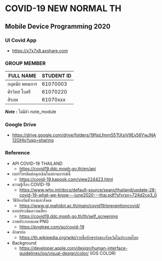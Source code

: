 # COVID-19 NEW NORMAL TH
## Mobile Device Programming 2020

### UI Covid App
- https://x7x7x8.axshare.com

### GROUP MEMBER

| FULL NAME | STUDENT ID |
| ----------- | ----------- |
| กฤตนัย พหนการ      | 61070003 |
| ศิรวิทย์ โบศรี  | 61070220|
| สิรภพ   | 61070xxx |

***Note :*** ไม่มีตัว note_module 
### Google Drive
- https://drive.google.com/drive/folders/19fjpLfmm55TtXsiV9Ex56YwJNA12GHlo?usp=sharing
### Reference
- API COVID-19 THAILAND
    - https://covid19.ddc.moph.go.th/en/api
- เบอร์โทรติดต่อฉุกเฉินในสถานการณ์นี้
    - https://covid-19.kapook.com/view224423.html
- ความรู้เรื่อง COVID-19
    - https://www.who.int/docs/default-source/searo/thailand/update-28-covid-19-what-we-know---june2020---thai.pdf?sfvrsn=724d2ce3_0
- วิธีป้องกันตัวเองและสังคม
    - https://www.gj.mahidol.ac.th/main/covid19/preventioncovid/
- แบบประเมินความเสี่ยง
    - https://covid19.ddc.moph.go.th/th/self_screening
- ภาพประกอบแอพ PNG
    - https://pngtree.com/so/covid-19
- อักษรย่อ
    - https://th.wikipedia.org/wiki/รายชื่ออักษรย่อของจังหวัดในประเทศไทย
- Background
    - https://developer.apple.com/design/human-interface-guidelines/ios/visual-design/color/ (IOS COLOR)

